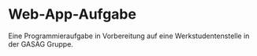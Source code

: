 # Web-App-Aufgabe

Eine Programmieraufgabe in Vorbereitung auf eine Werkstudentenstelle in der GASAG Gruppe.
